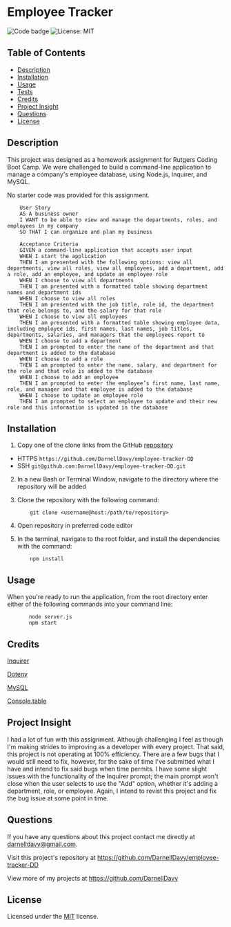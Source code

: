 # Employee Tracker

![Code badge](https://img.shields.io/github/languages/top/DarnellDavy/employee-tracker-DD) 
![License: MIT](https://img.shields.io/badge/License-MIT-yellow.svg)

## Table of Contents
* [Description](#description)
* [Installation](#installation)
* [Usage](#usage)
* [Tests](#tests)
* [Credits](#credits)
* [Project Insight](#project-insight)
* [Questions](#questions)
* [License](#license)

## Description
This project was designed as a homework assignment for Rutgers Coding Boot Camp. We were challenged to build a command-line application to manage a company's employee database, using Node.js, Inquirer, and MySQL.

No starter code was provided for this assignment.

        User Story
        AS A business owner
        I WANT to be able to view and manage the departments, roles, and employees in my company
        SO THAT I can organize and plan my business

        Acceptance Criteria
        GIVEN a command-line application that accepts user input
        WHEN I start the application
        THEN I am presented with the following options: view all departments, view all roles, view all employees, add a department, add a role, add an employee, and update an employee role
        WHEN I choose to view all departments
        THEN I am presented with a formatted table showing department names and department ids
        WHEN I choose to view all roles
        THEN I am presented with the job title, role id, the department that role belongs to, and the salary for that role
        WHEN I choose to view all employees
        THEN I am presented with a formatted table showing employee data, including employee ids, first names, last names, job titles, departments, salaries, and managers that the employees report to
        WHEN I choose to add a department
        THEN I am prompted to enter the name of the department and that department is added to the database
        WHEN I choose to add a role
        THEN I am prompted to enter the name, salary, and department for the role and that role is added to the database
        WHEN I choose to add an employee
        THEN I am prompted to enter the employee’s first name, last name, role, and manager and that employee is added to the database
        WHEN I choose to update an employee role
        THEN I am prompted to select an employee to update and their new role and this information is updated in the database 

## Installation
1. Copy one of the clone links from the GitHub [repository](https://github.com/DarnellDavy/employee-tracker-DD)
* HTTPS `https://github.com/DarnellDavy/employee-tracker-DD`
* SSH  `git@github.com:DarnellDavy/employee-tracker-DD.git` 

2. In a new Bash or Terminal Window, navigate to the directory where the repository will be added

3. Clone the repository with the following command:

           git clone <username@host:/path/to/repository>

4. Open repository in preferred code editor

5. In the terminal, navigate to the root folder, and install the dependencies with the command:

           npm install

## Usage
When you're ready to run the application, from the root directory enter either of the following commands into your command line:

           node server.js
           npm start

## Credits
[Inquirer](https://www.npmjs.com/package/inquirer)

[Dotenv](https://www.npmjs.com/package/dotenv)

[MySQL](https://dev.mysql.com/)

[Console.table](https://www.npmjs.com/package/console.table)


## Project Insight
I had a lot of fun with this assignment. Although challenging I feel as though I'm making strides to improving as a developer with every project. That said, this project is not operating at 100% efficiency. There are a few bugs that I would still need to fix, however, for the sake of time I've submitted what I have and intend to fix said bugs when time permits. I have some slight issues with the functionality of the Inquirer prompt; the main prompt won't close when the user selects to use the "Add" option, whether it's adding a department, role, or employee. Again, I intend to revist this project and fix the bug issue at some point in time.

## Questions
If you have any questions about this project contact me directly at darnelldavy@gmail.com. 
  
Visit this project's repository at https://github.com/DarnellDavy/employee-tracker-DD

View more of my projects at https://github.com/DarnellDavy

## License
Licensed under the [MIT](./license.txt/) license.